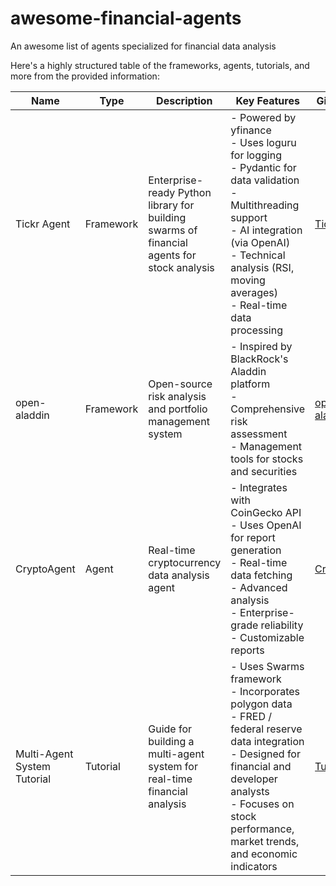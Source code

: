 # awesome-financial-agents
An awesome list of agents specialized for financial data analysis

Here's a highly structured table of the frameworks, agents, tutorials, and more from the provided information:

| Name | Type | Description | Key Features | GitHub Link |
|------|------|-------------|--------------|-------------|
| Tickr Agent | Framework | Enterprise-ready Python library for building swarms of financial agents for stock analysis | - Powered by yfinance<br>- Uses loguru for logging<br>- Pydantic for data validation<br>- Multithreading support<br>- AI integration (via OpenAI)<br>- Technical analysis (RSI, moving averages)<br>- Real-time data processing | [Tickr Agent](https://github.com/The-Swarm-Corporation/TickrAgent) |
| open-aladdin | Framework | Open-source risk analysis and portfolio management system | - Inspired by BlackRock's Aladdin platform<br>- Comprehensive risk assessment<br>- Management tools for stocks and securities | [open-aladdin](https://github.com/The-Swarm-Corporation/Open-Aladdin) |
| CryptoAgent | Agent | Real-time cryptocurrency data analysis agent | - Integrates with CoinGecko API<br>- Uses OpenAI for report generation<br>- Real-time data fetching<br>- Advanced analysis<br>- Enterprise-grade reliability<br>- Customizable reports | [CryptoAgent](https://github.com/The-Swarm-Corporation/CryptoAgent) |
| Multi-Agent System Tutorial | Tutorial | Guide for building a multi-agent system for real-time financial analysis | - Uses Swarms framework<br>- Incorporates polygon data<br>- FRED / federal reserve data integration<br>- Designed for financial and developer analysts<br>- Focuses on stock performance, market trends, and economic indicators | [Tutorial Link](https://medium.com/@kyeg/building-a-multi-agent-system-for-real-time-financial-analysis-a-comprehensive-tutorial-d9df1d1277fa) |

